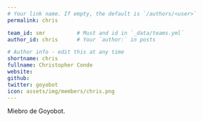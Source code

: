 ```yaml
---
# Your link name. If empty, the default is `/authors/<user>`
permalink: chris

team_id: smr          # Must and id in `_data/teams.yml`
author_id: chris      # Your `author:` in posts

# Author info - edit this at any time
shortname: chris
fullname: Christopher Conde 
website: 
github: 
twitter: goyobot
icon: assets/img/members/chris.png
---
```


Miebro de Goyobot.
  

